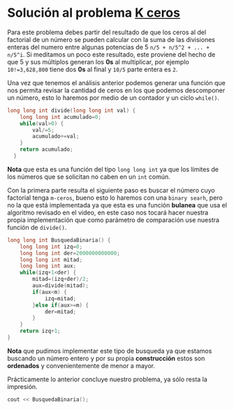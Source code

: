 # Solución al problema [K ceros](https://omegaup.com/arena/problem/kceros/#problems)

Para este problema debes partir del resultado de que los ceros al del factorial de un número se pueden calcular con la suma de las divisiones enteras
del numero entre algunas potencias de 5 `n/5 + n/5^2 + ... + n/5^i`. Si meditamos un poco este resultado, este proviene del hecho de que 5 y sus múltiplos generan los **0s** al multiplicar, por ejemplo `10!=3,628,800` tiene dos **0s** al final y `10/5` parte entera es `2`. 

Una vez que tenemos el análisis anterior podemos generar una función que nos permita revisar la cantidad de ceros en los que podemos descomponer un número, esto lo
haremos por medio de un contador y un ciclo `while()`.

```C++
long long int divide(long long int val) {
	long long int acumulado=0;
	while(val>0) {
		val/=5;
		acumulado+=val;
	}
	return acumulado;
  }
```

**Nota** que esta es una función del tipo `long long int` ya que los límites de los números que se solicitan no caben en un `int` común. 

Con la primera parte resulta el siguiente paso es buscar el número cuyo factorial tenga `m-ceros`, bueno esto lo haremos con una `binary searh`, pero no la que está implementada ya que esta es una función **bulanea** que usa el algoritmo revisado en el video, en este caso nos tocará hacer nuestra propia implementación que como parámetro de comparación use nuestra función de `divide()`.

```C++
long long int BusquedaBinaria() {
	long long int izq=0;
	long long int der=2000000000000;
	long long int mitad;
	long long int aux;
	while(izq+1<der) { 
		mitad=(izq+der)/2;
		aux=divide(mitad);
        if(aux<m) {
        	izq=mitad;
        }else if(aux>=m) {
        	der=mitad;
        }
    } 
    return izq+1; 
} 
```

**Nota** que pudimos implementar este tipo de busqueda ya que estamos buscando un número entero y por su propia **construcción** estos son **ordenados** y convenientemente de menor a mayor.

Prácticamente lo anterior concluye nuestro problema, ya sólo resta la impresión.

```C++
cout << BusquedaBinaria();

```

